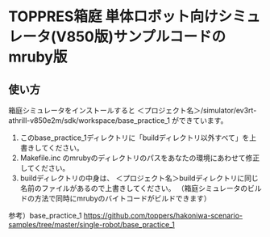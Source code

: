 # TOPPRES箱庭  単体ロボット向けシミュレータ(V850版)サンプルコードのmruby版

## 使い方
箱庭シミュレータをインストールすると
＜プロジェクト名＞/simulator/ev3rt-athrill-v850e2m/sdk/workspace/base_practice_1
ができています。

1. このbase_practice_1ディレクトリに「buildディレクトリ以外すべて」を上書きしてください。
2. Makefile.inc のmrubyのディレクトリのパスをあなたの環境にあわせて修正してください。
3. buildディレクトリの中身は、
＜プロジェクト名＞buildディレクトリに同じ名前のファイルがあるので上書きしてください。
（箱庭シミュレータのビルドの方法で同時にmrubyのバイトコードがビルドできます）

参考）base_practice_1
https://github.com/toppers/hakoniwa-scenario-samples/tree/master/single-robot/base_practice_1
